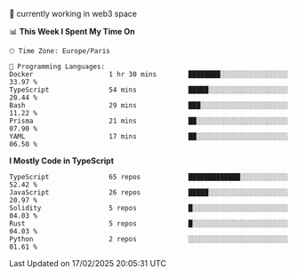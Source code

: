 🔭 currently working in web3 space

<!--START_SECTION:waka-->
📊 **This Week I Spent My Time On** 

```text
🕑︎ Time Zone: Europe/Paris

💬 Programming Languages: 
Docker                   1 hr 30 mins        ████████░░░░░░░░░░░░░░░░░   33.97 % 
TypeScript               54 mins             █████░░░░░░░░░░░░░░░░░░░░   20.44 % 
Bash                     29 mins             ███░░░░░░░░░░░░░░░░░░░░░░   11.22 % 
Prisma                   21 mins             ██░░░░░░░░░░░░░░░░░░░░░░░   07.90 % 
YAML                     17 mins             ██░░░░░░░░░░░░░░░░░░░░░░░   06.50 % 
```

**I Mostly Code in TypeScript** 

```text
TypeScript               65 repos            █████████████░░░░░░░░░░░░   52.42 % 
JavaScript               26 repos            █████░░░░░░░░░░░░░░░░░░░░   20.97 % 
Solidity                 5 repos             █░░░░░░░░░░░░░░░░░░░░░░░░   04.03 % 
Rust                     5 repos             █░░░░░░░░░░░░░░░░░░░░░░░░   04.03 % 
Python                   2 repos             ░░░░░░░░░░░░░░░░░░░░░░░░░   01.61 % 
```




 Last Updated on 17/02/2025 20:05:31 UTC
<!--END_SECTION:waka-->
